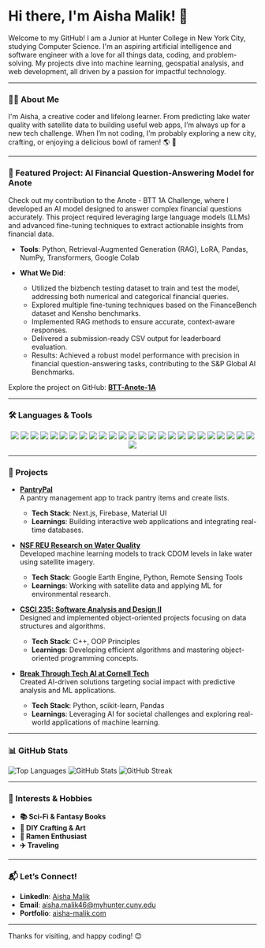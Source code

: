 # Hi there, I'm Aisha Malik! 👋

Welcome to my GitHub! I am a Junior at Hunter College in New York City, studying Computer Science. I'm an aspiring artificial intelligence and software engineer with a love for all things data, coding, and problem-solving. My projects dive into machine learning, geospatial analysis, and web development, all driven by a passion for impactful technology.

---

### 👩‍💻 About Me
I'm Aisha, a creative coder and lifelong learner. From predicting lake water quality with satellite data to building useful web apps, I’m always up for a new tech challenge. When I’m not coding, I’m probably exploring a new city, crafting, or enjoying a delicious bowl of ramen! 🌎 🍜 

---

### 🎯 Featured Project: AI Financial Question-Answering Model for Anote

Check out my contribution to the Anote - BTT 1A Challenge, where I developed an AI model designed to answer complex financial questions accurately. This project required leveraging large language models (LLMs) and advanced fine-tuning techniques to extract actionable insights from financial data.

- **Tools**: Python, Retrieval-Augmented Generation (RAG), LoRA, Pandas, NumPy, Transformers, Google Colab

- **What We Did**:
  - Utilized the bizbench testing dataset to train and test the model, addressing both numerical and categorical financial queries.
  - Explored multiple fine-tuning techniques based on the FinanceBench dataset and Kensho benchmarks.
  - Implemented RAG methods to ensure accurate, context-aware responses.
  - Delivered a submission-ready CSV output for leaderboard evaluation.
  - Results: Achieved a robust model performance with precision in financial question-answering tasks, contributing to the S&P Global AI Benchmarks.

Explore the project on GitHub: **[BTT-Anote-1A](https://github.com/aisha1021/BTT-Anote-1A)**  

---

### 🛠️ Languages & Tools

<p align="center">
  <img src="https://img.shields.io/badge/Python-3776AB?style=for-the-badge&logo=python&logoColor=white" />
  <img src="https://img.shields.io/badge/JavaScript-F7DF1E?style=for-the-badge&logo=javascript&logoColor=black" />
  <img src="https://img.shields.io/badge/C%2B%2B-00599C?style=for-the-badge&logo=c%2B%2B&logoColor=white" />
  <img src="https://img.shields.io/badge/HTML-E34F26?style=for-the-badge&logo=html5&logoColor=white" />
  <img src="https://img.shields.io/badge/CSS-1572B6?style=for-the-badge&logo=css3&logoColor=white" />
  <img src="https://img.shields.io/badge/React-61DAFB?style=for-the-badge&logo=react&logoColor=black" />
  <img src="https://img.shields.io/badge/Next.js-000000?style=for-the-badge&logo=nextdotjs&logoColor=white" />
  <img src="https://img.shields.io/badge/Firebase-FFCA28?style=for-the-badge&logo=firebase&logoColor=black" />
  <img src="https://img.shields.io/badge/Google%20Earth%20Engine-34A853?style=for-the-badge&logo=google-earth&logoColor=white" />
  <img src="https://img.shields.io/badge/TensorFlow-FF6F00?style=for-the-badge&logo=tensorflow&logoColor=white" />
  <img src="https://img.shields.io/badge/PyTorch-EE4C2C?style=for-the-badge&logo=pytorch&logoColor=white" />
  <img src="https://img.shields.io/badge/Keras-D00000?style=for-the-badge&logo=keras&logoColor=white" />
  <img src="https://img.shields.io/badge/Scikit--learn-F7931E?style=for-the-badge&logo=scikit-learn&logoColor=white" />
  <img src="https://img.shields.io/badge/NumPy-013243?style=for-the-badge&logo=numpy&logoColor=white" />
  <img src="https://img.shields.io/badge/Pandas-150458?style=for-the-badge&logo=pandas&logoColor=white" />
  <img src="https://img.shields.io/badge/Matplotlib-2C5BB4?style=for-the-badge&logo=matplotlib&logoColor=white" />
  <img src="https://img.shields.io/badge/Seaborn-3776AB?style=for-the-badge&logo=python&logoColor=white" />
  <img src="https://img.shields.io/badge/Google%20Colab-F9AB00?style=for-the-badge&logo=google-colab&logoColor=white" />
  <img src="https://img.shields.io/badge/Jupyter-F37626?style=for-the-badge&logo=jupyter&logoColor=white" />
  <img src="https://img.shields.io/badge/SQL-336791?style=for-the-badge&logo=postgresql&logoColor=white" />
  <img src="https://img.shields.io/badge/MySQL-4479A1?style=for-the-badge&logo=mysql&logoColor=white" />
  <img src="https://img.shields.io/badge/Power%20BI-F2C811?style=for-the-badge&logo=power-bi&logoColor=black" />
  <img src="https://img.shields.io/badge/Raspberry%20Pi-A22846?style=for-the-badge&logo=raspberry-pi&logoColor=white" />
  <img src="https://img.shields.io/badge/Git-F05032?style=for-the-badge&logo=git&logoColor=white" />
  <img src="https://img.shields.io/badge/GitHub-181717?style=for-the-badge&logo=github&logoColor=white" />
  <img src="https://img.shields.io/badge/Vercel-000000?style=for-the-badge&logo=vercel&logoColor=white" />
</p>

---

### 🚀 Projects

- **[PantryPal](https://github.com/aisha1021/PantryPal)**  
  A pantry management app to track pantry items and create lists.  
  - **Tech Stack**: Next.js, Firebase, Material UI  
  - **Learnings**: Building interactive web applications and integrating real-time databases.

- **[NSF REU Research on Water Quality](https://github.com/aisha1021/NSF_REU_2023_2025_Research)**  
  Developed machine learning models to track CDOM levels in lake water using satellite imagery.  
  - **Tech Stack**: Google Earth Engine, Python, Remote Sensing Tools  
  - **Learnings**: Working with satellite data and applying ML for environmental research.

- **[CSCI 235: Software Analysis and Design II](https://github.com/aisha1021/CSCI_235_Software_Analysis_and_Design_ll)**  
  Designed and implemented object-oriented projects focusing on data structures and algorithms.  
  - **Tech Stack**: C++, OOP Principles  
  - **Learnings**: Developing efficient algorithms and mastering object-oriented programming concepts.

- **[Break Through Tech AI at Cornell Tech](https://github.com/aisha1021/Break_Through_Tech_AI_Cornell_Tech)**  
  Created AI-driven solutions targeting social impact with predictive analysis and ML applications.  
  - **Tech Stack**: Python, scikit-learn, Pandas  
  - **Learnings**: Leveraging AI for societal challenges and exploring real-world applications of machine learning.

---

### 📊 GitHub Stats

<img src="https://github-readme-stats.vercel.app/api/top-langs/?username=aisha1021&layout=compact&theme=radical" alt="Top Languages" />

<img src="https://github-readme-stats.vercel.app/api?username=aisha1021&show_icons=true&theme=radical" alt="GitHub Stats" />

<img src="https://github-readme-streak-stats.herokuapp.com/?user=aisha1021&theme=radical" alt="GitHub Streak" />

---

### 🎨 Interests & Hobbies
- **📚 Sci-Fi & Fantasy Books**
- **🎨 DIY Crafting & Art**
- **🍜 Ramen Enthusiast**
- **✈️ Traveling**

---

### 📬 Let’s Connect!

- **LinkedIn**: [Aisha Malik](https://www.linkedin.com/in/aisha-malik-2b3a142aa/)
- **Email**: aisha.malik46@myhunter.cuny.edu
- **Portfolio**: [aisha-malik.com](https://aisha-malik.com)

---

Thanks for visiting, and happy coding! 😊
